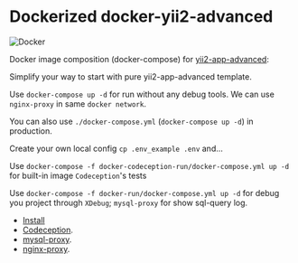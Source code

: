 Dockerized docker-yii2-advanced
===============================

![Docker](https://github.com/vivekpatil94/docker-yii2/workflows/Docker/badge.svg)

Docker image composition (docker-compose) for [yii2-app-advanced](https://github.com/vivekpatil94/docker-yii2.git):

Simplify your way to start with pure yii2-app-advanced template.
 
Use `docker-compose up -d` for run without any debug tools. We can use `nginx-proxy` in same `docker network`.
 
You can also use `./docker-compose.yml` (`docker-compose up -d`) in production.
 
Create your own local config `cp .env_example .env` and...
 
Use `docker-compose -f docker-codeception-run/docker-compose.yml up -d` for built-in image `Codeception`'s tests 

Use `docker-compose -f docker-run/docker-compose.yml up -d` for debug you project through `XDebug`; `mysql-proxy` for show sql-query log.

* [Install](./docs/install.md)
* [Codeception](/docs/codeception.md).
* [mysql-proxy](/docs/mysql-proxy.md).
* [nginx-proxy](/docs/nginx-proxy.md).


